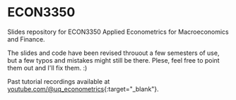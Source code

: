 # ECON3350
Slides repository for ECON3350 Applied Econometrics for Macroeconomics and Finance.

The slides and code have been revised throuout a few semesters of use, but a few typos and mistakes might still be there. Plese, feel free to point them out and I'll fix them. :)

Past tutorial recordings available at [youtube.com/@uq_econometrics](https://www.youtube.com/@uq_econometrics){:target="_blank"}.
